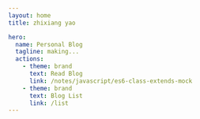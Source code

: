 ```yaml
---
layout: home
title: zhixiang yao

hero:
  name: Personal Blog
  tagline: making...
  actions:
    - theme: brand
      text: Read Blog
      link: /notes/javascript/es6-class-extends-mock
    - theme: brand
      text: Blog List
      link: /list
---
```


<ClientOnly>
  <Rain
    :bg="{
      desktopDark: 'home-bg-images/desktop_dark_girl.png',
      desktopLight: 'home-bg-images/desktop_light_girl.png',
      mobileDark: 'home-bg-images/mobile_dark_girl.jpeg',
      mobileLight: 'home-bg-images/mobile_light_girl.jpeg',
    }" 
  />
</ClientOnly>
